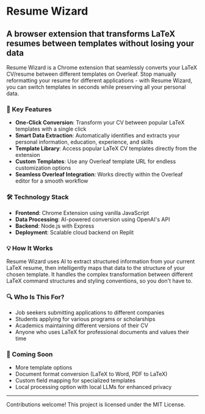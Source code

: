 # Resume Wizard

## A browser extension that transforms LaTeX resumes between templates without losing your data

Resume Wizard is a Chrome extension that seamlessly converts your LaTeX CV/resume between different templates on Overleaf. Stop manually reformatting your resume for different applications - with Resume Wizard, you can switch templates in seconds while preserving all your personal data.

### 🚀 Key Features

- **One-Click Conversion**: Transform your CV between popular LaTeX templates with a single click
- **Smart Data Extraction**: Automatically identifies and extracts your personal information, education, experience, and skills
- **Template Library**: Access popular LaTeX CV templates directly from the extension
- **Custom Templates**: Use any Overleaf template URL for endless customization options
- **Seamless Overleaf Integration**: Works directly within the Overleaf editor for a smooth workflow

### 🛠️ Technology Stack

- **Frontend**: Chrome Extension using vanilla JavaScript
- **Data Processing**: AI-powered conversion using OpenAI's API
- **Backend**: Node.js with Express
- **Deployment**: Scalable cloud backend on Replit

### 💡 How It Works

Resume Wizard uses AI to extract structured information from your current LaTeX resume, then intelligently maps that data to the structure of your chosen template. It handles the complex transformation between different LaTeX command structures and styling conventions, so you don't have to.

### 🔍 Who Is This For?

- Job seekers submitting applications to different companies
- Students applying for various programs or scholarships
- Academics maintaining different versions of their CV
- Anyone who uses LaTeX for professional documents and values their time

### 📝 Coming Soon

- More template options
- Document format conversion (LaTeX to Word, PDF to LaTeX)
- Custom field mapping for specialized templates
- Local processing option with local LLMs for enhanced privacy

---

Contributions welcome! This project is licensed under the MIT License.

